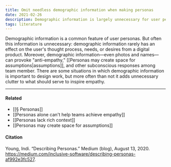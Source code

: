 ```yaml
---
title: Omit needless demographic information when making personas
date: 2021-02-26
description: Demographic information is largely unnecessary for user personas. In some cases, it may even provoke anti-empathy. 
tags: literature
---
```


Demographic information is a common feature of user personas. But often this information is unnecessary: demographic information rarely has an effect on the user's thought process, needs, or desires from a digital product. Moreover, demographic information—even photos and names—can provoke "anti-empathy," [[Personas may create space for assumptions|assumptions]], and other subconscious responses among team member. There are some situations in which demographic information is important to design work, but more often than not it adds unnecessary clutter to what should serve to inspire empathy. 

---
#### Related
- [[§ Personas]]
- [[Personas alone can't help teams achieve empathy]]
- [[Personas lack rich context]]
- [[Personas may create space for assumptions]]

#### Citation
Young, Indi. “Describing Personas.” Medium (blog), August 13, 2020. https://medium.com/inclusive-software/describing-personas-af992e3fc527.